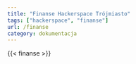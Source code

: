 ```yaml
---
title: "Finanse Hackerspace Trójmiasto"
tags: ["hackerspace", "finanse"]
url: /finanse
category: dokumentacja
---
```


{{< finanse >}}